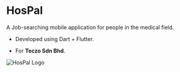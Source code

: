 # HosPal

A Job-searching mobile application for people in the medical field.

- Developed using Dart + Flutter.

- For **Teczo Sdn Bhd**.

![HosPal Logo](https://user-images.githubusercontent.com/96708800/199993708-65eff58c-fdff-4a29-96ec-2960ca0edf85.png)
